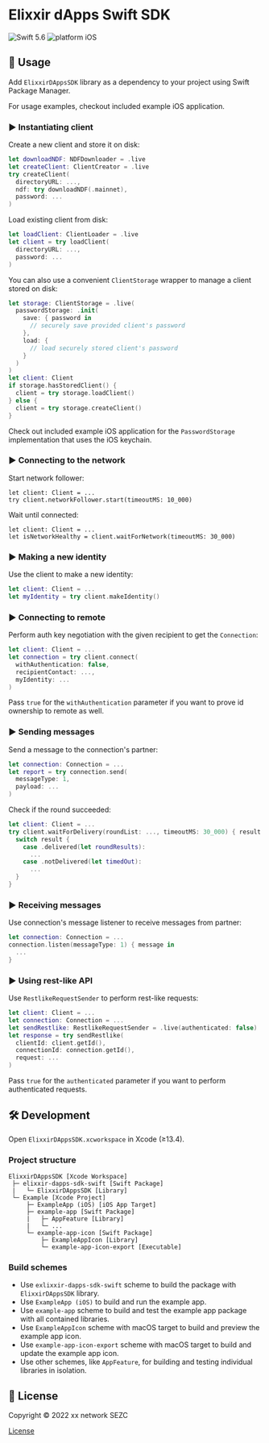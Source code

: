 # Elixxir dApps Swift SDK

![Swift 5.6](https://img.shields.io/badge/swift-5.6-orange.svg)
![platform iOS](https://img.shields.io/badge/platform-iOS-blue.svg)

## 📖 Usage

Add `ElixxirDAppsSDK` library as a dependency to your project using Swift Package Manager.

For usage examples, checkout included example iOS application.

### ▶️ Instantiating client

Create a new client and store it on disk:

```swift
let downloadNDF: NDFDownloader = .live
let createClient: ClientCreator = .live
try createClient(
  directoryURL: ...,
  ndf: try downloadNDF(.mainnet),
  password: ...
)
```

Load existing client from disk:

```swift
let loadClient: ClientLoader = .live
let client = try loadClient(
  directoryURL: ..., 
  password: ...
)
```

You can also use a convenient `ClientStorage` wrapper to manage a client stored on disk:

```swift
let storage: ClientStorage = .live(
  passwordStorage: .init(
    save: { password in
      // securely save provided client's password
    },
    load: {
      // load securely stored client's password
    }
  )
)
let client: Client
if storage.hasStoredClient() {
  client = try storage.loadClient()
} else {
  client = try storage.createClient()
}
```

Check out included example iOS application for the `PasswordStorage` implementation that uses the iOS keychain.

### ▶️ Connecting to the network

Start network follower:

```
let client: Client = ...
try client.networkFollower.start(timeoutMS: 10_000)
```

Wait until connected:

```
let client: Client = ...
let isNetworkHealthy = client.waitForNetwork(timeoutMS: 30_000)
```

### ▶️ Making a new identity

Use the client to make a new identity:

```swift
let client: Client = ...
let myIdentity = try client.makeIdentity()
```

### ▶️ Connecting to remote

Perform auth key negotiation with the given recipient to get the `Connection`:

```swift
let client: Client = ...
let connection = try client.connect(
  withAuthentication: false,
  recipientContact: ..., 
  myIdentity: ...
)
```

Pass `true` for the `withAuthentication` parameter if you want to prove id ownership to remote as well.

### ▶️ Sending messages

Send a message to the connection's partner:

```swift
let connection: Connection = ...
let report = try connection.send(
  messageType: 1, 
  payload: ...
)
```

Check if the round succeeded:

```swift
let client: Client = ...
try client.waitForDelivery(roundList: ..., timeoutMS: 30_000) { result in
  switch result {
    case .delivered(let roundResults):
      ...
    case .notDelivered(let timedOut):
      ...
  }
}
```

### ▶️ Receiving messages

Use connection's message listener to receive messages from partner:

```swift
let connection: Connection = ...
connection.listen(messageType: 1) { message in
  ...
}
```

### ▶️ Using rest-like API

Use `RestlikeRequestSender` to perform rest-like requests:

```swift
let client: Client = ...
let connection: Connection = ...
let sendRestlike: RestlikeRequestSender = .live(authenticated: false)
let response = try sendRestlike(
  clientId: client.getId(),
  connectionId: connection.getId(),
  request: ...
)
```

Pass `true` for the `authenticated` parameter if you want to perform authenticated requests.

## 🛠 Development

Open `ElixxirDAppsSDK.xcworkspace` in Xcode (≥13.4).

### Project structure

```
ElixxirDAppsSDK [Xcode Workspace]
 ├─ elixxir-dapps-sdk-swift [Swift Package]
 |   └─ ElixxirDAppsSDK [Library]
 └─ Example [Xcode Project]
     ├─ ExampleApp (iOS) [iOS App Target]
     ├─ example-app [Swift Package]
     |   ├─ AppFeature [Library]
     |   └─ ...
     └─ example-app-icon [Swift Package] 
         ├─ ExampleAppIcon [Library]
         └─ example-app-icon-export [Executable]
```

### Build schemes

- Use `exlixxir-dapps-sdk-swift` scheme to build the package with `ElixxirDAppsSDK` library.
- Use `ExampleApp (iOS)` to build and run the example app.
- Use `example-app` scheme to build and test the example app package with all contained libraries.
- Use `ExampleAppIcon` scheme with macOS target to build and preview the example app icon.
- Use `example-app-icon-export` scheme with macOS target to build and update the example app icon.
- Use other schemes, like `AppFeature`, for building and testing individual libraries in isolation.

## 📄 License

Copyright © 2022 xx network SEZC

[License](LICENSE)
